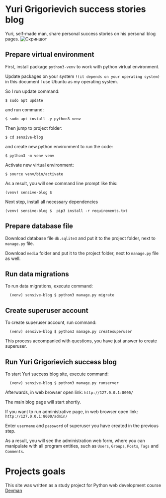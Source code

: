 # Yuri Grigorievich success stories blog

Yuri, self-made man, share personal success stories on his personal blog pages.
![Скриншот](screenshots/site.png)

## Prepare virtual environment

First, install package `python3-venv` to work with python virtual environment.

Update packages on your system `!(it depends on your operating system)`
in this document I use Ubuntu as my operating system. 

So I run update command:

```console
$ sudo apt update
```

and run command:

```console
$ sudo apt install -y python3-venv
```

Then jump to project folder:

```console
$ cd sensive-blog
```

and create new python environment to run the code:
```console
$ python3 -m venv venv
```

Activate new virtual environment:

```console
$ source venv/bin/activate
```

As a result, you will see command line prompt like this:

```console
(venv) sensive-blog $
```

Next step, install all necessary dependencies

```console
(venv) sensive-blog $  pip3 install -r requirements.txt
```

## Prepare database file

Download database file `db.sqlite3` and put it to the project folder, next to `manage.py` file.

Download `media` folder and put it to the project folder, next to `manage.py` file as well.

## Run data migrations 

To run data migrations, execute command:

```console
  (venv) sensive-blog $ python3 manage.py migrate
```

## Create superuser account

To create superuser account, run command:

```console
  (venv) sensive-blog $ python3 manage.py createsuperuser
```

This process accompanied with questions, you have just answer to create superuser.


## Run Yuri Grigorievich success blog

To start Yuri success blog site, execute command:

```console
  (venv) sensive-blog $ python3 manage.py runserver
```

Afterwards, in web browser open link: `http://127.0.0.1:8000/`

The main blog page will start shortly.

If you want to run administrative page, in web browser open link: `http://127.0.0.1:8000/admin/`

Enter `username` and `password` of superuser you have created in the previous step.

As a result, you will see the administration web form, where you can manipulate with all program entities, such as `Users`, `Groups`, `Posts`, `Tags` and `Comments`.


# Projects goals

This site was written as a study project for Python web development course [Devman](https://dvmn.org)